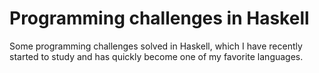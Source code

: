# Programming challenges in Haskell
Some programming challenges solved in Haskell, which I have recently started to study and has quickly become one of my favorite languages.